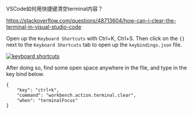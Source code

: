 VSCode如何用快捷键清空terminal内容？

https://stackoverflow.com/questions/48713604/how-can-i-clear-the-terminal-in-visual-studio-code

Open up the `Keyboard Shortcuts` with Ctrl+K, Ctrl+S. Then click on the `{}` next to the `Keyboard Shortcuts` tab to open up the `keybindings.json` file.

[![keyboard shortcuts](xoxTj.png)](https://i.stack.imgur.com/xoxTj.png)

After doing so, find some open space anywhere in the file, and type in the key bind below.

```
{
    "key": "ctrl+k",
    "command": "workbench.action.terminal.clear",
    "when": "terminalFocus"
}
```